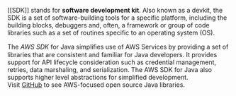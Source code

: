 [[SDK]] stands for **software development kit**. Also known as a devkit, the SDK is a set of software-building tools for a specific platform, including the building blocks, debuggers and, often, a framework or group of code libraries such as a set of routines specific to an operating system (OS).

The _AWS SDK_ for Java simpliﬁes use of AWS Services by providing a set of libraries that are consistent and familiar for Java developers. It provides support for API lifecycle consideration such as credential management, retries, data marshaling, and serialization. The AWS SDK for Java also supports higher level abstractions for simplified development. Visit [GitHub](https://github.com/aws/?q=&type=&language=java) to see AWS-focused open source Java libraries.
